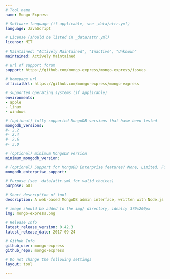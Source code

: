 ```yaml
---
# Tool name
name: Mongo-Express

# Software language (if applicable, see _data/attr.yml)
language: JavaScript

# License (should be listed in _data/attr.yml)
license: MIT

# Maintained: "Actively Maintained", "Inactive", "Unknown"
maintained: Actively Maintained

# url of support forum
support: https://github.com/mongo-express/mongo-express/issues

# homepage url
officialUrl: https://github.com/mongo-express/mongo-express

# supported operating systems (if applicable)
environments:
- apple
- linux
- windows

# (optional) fully supported MongoDB versions that have been tested
mongodb_versions:
#- 2.2
#- 2.4
#- 2.6
#- 3.0

# (optional) minimum MongoDB version
minimum_mongodb_version:

# (optional) Support for MongoDB Enterprise features? None, Limited, Full
mongodb_enterprise_support: 

# Purpose (see _data/attr.yml for valid choices)
purpose: GUI

# Short description of tool
description: A web-based MongoDB admin interface, written with Node.js and express.

# image should be added to the img/ directory, ideally 370x200px
img: mongo-express.png

# Release Info
latest_release_version: 0.42.3
latest_release_date: 2017-09-24

# Github Info
github_user: mongo-express
github_repo: mongo-express

# Do not change the following settings
layout: tool

---
```

